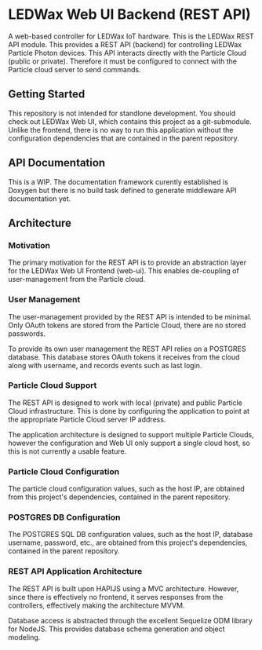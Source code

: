 # LEDWax Web UI Backend (REST API)
A web-based controller for LEDWax IoT hardware.  This is the LEDWax REST API module.  This provides a REST API (backend) for controlling LEDWax Particle Photon devices.  This API interacts directly with the Particle Cloud (public or private).  Therefore it must be configured to connect with the Particle cloud server to send commands.

## Getting Started

This repository is not intended for standlone development.  You should check out LEDWax Web UI, which contains this project as a git-submodule.  Unlike the frontend, there is no way to run this application without the configuration dependencies that are contained in the parent repository.

## API Documentation
This is a WIP.  The documentation framework curently established is Doxygen but there is no build task defined to generate middleware API documentation yet.

## Architecture

### Motivation

The primary motivation for the REST API is to provide an abstraction layer for the LEDWax Web UI Frontend (web-ui).  This enables de-coupling of user-management from the Particle cloud.

### User Management
The user-management provided by the REST API is intended to be minimal.  Only OAuth tokens are stored from the Particle Cloud, there are no stored passwords.

To provide its own user management the REST API relies on a POSTGRES database.  This database stores OAuth tokens it receives from the cloud along with username, and records events such as last login.

### Particle Cloud Support
The REST API is designed to work with local (private) and public Particle Cloud infrastructure.  This is done by configuring the application to point at the appropriate Particle Cloud server IP address.

The application architecture is designed to support multiple Particle Clouds, however the configuration and Web UI only support a single cloud host, so this is not currently a usable feature.

### Particle Cloud Configuration
The particle cloud configuration values, such as the host IP, are obtained from this project's dependencies, contained in the parent repository.

### POSTGRES DB Configuration
The POSTGRES SQL DB configuration values, such as the host IP, database username, password, etc., are obtained from this project's dependencies, contained in the parent repository.

### REST API Application Architecture
The REST API is built upon HAPIJS using a MVC architecture.  However, since there is effectively no frontend, it serves responses from the controllers, effectively making the architecture MVVM.

Database access is abstracted through the excellent Sequelize ODM library for NodeJS.  This provides database schema generation and object modeling.

